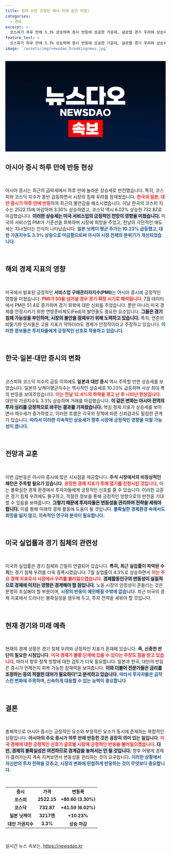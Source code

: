 ```yaml
---
title: 침체 논란 진정된 패닉 뒤에 숨은 비밀!
categories:
  - 경제
excerpt: >
  코스피가 하루 만에 3.3% 상승하며 증시 반등에 성공한 가운데, 글로벌 경기 우려와 상승세의 처절한 갈등이 감지된다. 미국의 낙관적 서비스업 지표가 힘을 보탰지만, 경기 침체 논란은 여전히 뜨겁다. 클릭해 이 흥미진진한 금융 상황을 파헤쳐보세요!
feature_text: >
  코스피가 하루 만에 3.3% 상승하며 증시 반등에 성공한 가운데, 글로벌 경기 우려와 상승세의 처절한 갈등이 감지된다. 미국의 낙관적 서비스업 지표가 힘을 보탰지만, 경기 침체 논란은 여전히 뜨겁다. 클릭해 이 흥미진진한 금융 상황을 파헤쳐보세요!
image: '/assets/img/newsdao_breakingnews.jpg'
---
```


<p><img src="/assets/img/newsdao_breakingnews.jpg" alt="pcversion 속보" /></p>

<h2 data-ke-size="size26">아시아 증시 하루 만에 반등 현상</h2>

<p data-ke-size="size16">&nbsp;</p>

<p data-ke-size="size16">아시아 증시는 최근의 급락세에서 하루 만에 놀라운 상승세로 반전했습니다. 특히, 코스피와 코스닥 지수가 동반 급등하면서 시장의 침체 우려를 잠재웠습니다. <b><span style="color: #ee2323;">한국과 일본, 대만 증시가 하루 만에 반등</span></b>하여 최근의 불안감을 해소시켰습니다. 이날 한국의 코스피 지수는 2522.15에 마감하며 3.30% 상승하였고, 코스닥 역시 6.02% 상승한 732.87로 마감했습니다. <b><span style="background-color: #21538527;">이러한 상승세는 미국 서비스업의 긍정적인 전망이 영향을 미쳤습니다.</span></b> 미국의 서비스업 PMI가 기준선을 회복하며 시장에 희망을 주었고, 전날의 극단적인 매도세는 지나쳤다는 인식이 나타났습니다. <b><span style="color: #1a5490;">일본 닛케이 평균 주가는 10.23% 급등했고, 대만 가권지수도 3.3% 상승으로 마감함으로써 아시아 시장 전체의 분위기가 개선되었습니다.</span></b></p>

<p data-ke-size="size16">&nbsp;</p>

<h2 data-ke-size="size26">해외 경제 지표의 영향</h2>

<p data-ke-size="size16">&nbsp;</p>

<p data-ke-size="size16">미국에서 발표된 긍정적인 <b>서비스업 구매관리자지수(PMI)</b>는 아시아 증시에 긍정적인 영향을 미쳤습니다. <b><span style="color: #ee2323;">PMI가 50을 넘어설 경우 경기 확장 시기로 해석됩니다</span></b>. 7월 데이터에서 PM은 51.4로 증가하며 경기 회복에 대한 신뢰를 주었습니다. 뿐만 아니라 미국 경제를 안정시키기 위한 연방준비제도(Fed)의 발언들도 중요한 요소입니다. <b><span style="background-color: #21538527;">그들은 경기 침체 가능성을 부인하며, 시장의 불안을 잠재우기 위해 노력하고 있습니다.</span></b> 특히, 연준의 비둘기파 인사들은 고용 지표가 약하더라도 경제가 안정적이라고 주장하고 있습니다. <b><span style="color: #1a5490;">이러한 정보들은 투자자들에게 긍정적인 신호로 작용하고 있습니다.</span></b></p>

<p data-ke-size="size16">&nbsp;</p>

<h2 data-ke-size="size26">한국·일본·대만 증시의 변화</h2>

<p data-ke-size="size16">&nbsp;</p>

<p data-ke-size="size16">코스피와 코스닥 지수의 급등 이외에도 <b>일본과 대만 증시</b> 역시 주목할 만한 상승세를 보였습니다. 일본의 닛케이평균지수는 역사적인 상승세로 10.23% 급등하며 사상 최대 폭의 반등을 보여주었습니다. <b><span style="color: #ee2323;">이는 전날 12.4%의 하락을 겪고 난 후 나타난 현상입니다</span></b>. 대만의 가권지수도 3.3% 상승하며 거래를 마감했습니다. <b><span style="background-color: #21538527;">이 같은 변화는 아시아 전역의 투자 심리를 긍정적으로 바꾸는 결과를 가져왔습니다.</span></b> 핵심 경제 지표가 상승세를 보이면서 매수세가 증가하였고, 이러한 흐름은 각국의 정책에 따른 신뢰감과도 밀접한 관계가 있습니다. <b><span style="color: #1a5490;">따라서 이러한 지속적인 상승세가 향후 시장에 긍정적인 영향을 미칠 가능성이 큽니다.</span></b></p>

<p data-ke-size="size16">&nbsp;</p>

<h2 data-ke-size="size26">전망과 교훈</h2>

<p data-ke-size="size16">&nbsp;</p>

<p data-ke-size="size16">이번 급반등은 아시아 증시에 많은 시사점을 제공합니다. <b>주식 시장에서의 비정상적인 패턴은 주목할 필요가 있습니다</b>. <b><span style="color: #ee2323;">유망한 경제 지표가 투매 열기를 진정시킨 것입니다</span></b>, 이는 불확실한 경제 환경에서 투자자들에게 긍정적인 신호를 줄 수 있습니다. 이러한 교훈은 경기 침체 우려에도 불구하고, 적절한 정보를 통해 긍정적인 방향으로의 반전을 기대할 수 있음을 보여줍니다. <b><span style="background-color: #21538527;">그렇기 때문에 투자자들은 변동성을 관리하며 전략을 세워야 합니다.</span></b> 이를 통해 미래의 경제 활동에 도움이 될 것입니다. <b><span style="color: #1a5490;">불확실한 경제환경 속에서도 희망을 잃지 않고, 지속적인 연구와 분석이 필요합니다.</span></b></p>

<p data-ke-size="size16">&nbsp;</p>

<h2 data-ke-size="size26">미국 실업률과 경기 침체의 관련성</h2>

<p data-ke-size="size16">&nbsp;</p>

<p data-ke-size="size16">미국의 실업률은 경기 침체와 긴밀히 연결되어 있습니다. <b>특히, 최근 실업률이 파악된 수치</b>는 경기 침체 우려를 더욱 증폭시켰습니다. 7월 실업률이 4.3%로 상승하면서 <b><span style="color: #ee2323;">이는 주요 경제 지표로서 시장에서 우려를 불러일으켰습니다</span></b>. <b><span style="background-color: #21538527;">경제활동인구의 변동성이 실질적으로 경제에 미치는 영향은 경계해야 할 점입니다.</span></b> 노동 시장의 안정성이 흔들리는 것은 분명히 조심해야 할 부분이며, <b><span style="color: #1a5490;">시장의 반응이 예민해질 수밖에 없습니다.</span></b> 최근 미국의 경제 지표에서 드러나는 불확실성을 염두에 두고, 투자 전략을 세워야 할 것입니다.</p>

<p data-ke-size="size16">&nbsp;</p>

<h2 data-ke-size="size26">현재 경기와 미래 예측</h2>

<p data-ke-size="size16">&nbsp;</p>

<p data-ke-size="size16">현재의 경제 상황은 경기 침체 우려와 긍정적인 지표가 혼재해 있습니다. <b>즉, 신중한 판단이 필요한 시점입니다</b>. <b><span style="color: #ee2323;">미국 경제가 불황 단계에 있을 수 있다는 주장도 힘을 받고 있습니다</span></b>, 따라서 향후 정책 방향에 대한 검토가 더욱 필요합니다. 일본과 한국, 대만의 반등은 증시가 언제든지 회복 가능한 잠재력을 보여줍니다. <b><span style="background-color: #21538527;">이와 더불어 전문가들은 금리를 조정하는 등의 적절한 대처가 필요하다”고 분석하고 있습니다.</span></b> <b><span style="color: #1a5490;">따라서 투자자들은 급작스런 변화에 주목하며, 신속하게 대응할 수 있는 능력이 중요합니다.</span></b></p>

<p data-ke-size="size16">&nbsp;</p>

<h2 data-ke-size="size26">결론</h2>

<p data-ke-size="size16">&nbsp;</p>

<p data-ke-size="size16">총체적으로 아시아 증시는 긍정적인 요소와 부정적인 요소가 동시에 존재하는 복합적인 상황입니다. <b>아시아의 주요 증시가 하루 만에 반등한 것은 굉장히 의미 있는 일입니다</b>. <b><span style="color: #ee2323;">미국 경제에 대한 긍정적인 신호가 글로벌 시장에 긍정적인 반응을 불러일으켰습니다</span></b>. <b><span style="background-color: #21538527;">다만, 경제의 불확실성은 여전하므로 경계감을 놓쳐서는 안 될 것입니다.</span></b> 향후 어떻게 경제가 흘러가는지 계속 지켜보면서 변동성을 관리하는 것이 요구됩니다. <b><span style="color: #1a5490;">이러한 상황에서 자신만의 투자 전략을 갖추고, 시장의 변화에 민첩하게 반응하는 것이 무엇보다 중요합니다.</span></b></p>

<p data-ke-size="size16">&nbsp;</p>

<table>
    <tr>
        <td style="text-align: center; height: 17px;"><b>증시</b></td>
        <td style="text-align: center; height: 17px;"><b>가격</b></td>
        <td style="text-align: center; height: 17px;"><b>변동폭</b></td>
    </tr>
    <tr>
        <td style="text-align: center; height: 17px;"><b>코스피</b></td>
        <td style="text-align: center; height: 17px;"><b>2522.15</b></td>
        <td style="text-align: center; height: 17px;"><b>+80.60 (3.30%)</b></td>
    </tr>
    <tr>
        <td style="text-align: center; height: 17px;"><b>코스닥</b></td>
        <td style="text-align: center; height: 17px;"><b>732.87</b></td>
        <td style="text-align: center; height: 17px;"><b>+41.59 (6.02%)</b></td>
    </tr>
    <tr>
        <td style="text-align: center; height: 17px;"><b>일본 닛케이</b></td>
        <td style="text-align: center; height: 17px;"><b>3217엔</b></td>
        <td style="text-align: center; height: 17px;"><b>+10.23%</b></td>
    </tr>
    <tr>
        <td style="text-align: center; height: 17px;"><b>대만 가권지수</b></td>
        <td style="text-align: center; height: 17px;"><b>3.3%</b></td>
        <td style="text-align: center; height: 17px;"><b>상승 마감</b></td>
    </tr>
</table>

<p data-ke-size="size16">&nbsp;</p>
실시간 뉴스 속보는, <a href="https://newsdao.kr" rel="dofollow">https://newsdao.kr</a>


